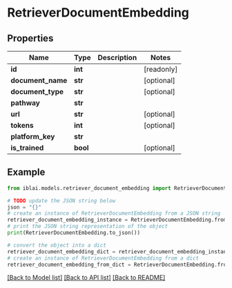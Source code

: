# RetrieverDocumentEmbedding


## Properties

Name | Type | Description | Notes
------------ | ------------- | ------------- | -------------
**id** | **int** |  | [readonly] 
**document_name** | **str** |  | [optional] 
**document_type** | **str** |  | [optional] 
**pathway** | **str** |  | 
**url** | **str** |  | [optional] 
**tokens** | **int** |  | [optional] 
**platform_key** | **str** |  | 
**is_trained** | **bool** |  | [optional] 

## Example

```python
from iblai.models.retriever_document_embedding import RetrieverDocumentEmbedding

# TODO update the JSON string below
json = "{}"
# create an instance of RetrieverDocumentEmbedding from a JSON string
retriever_document_embedding_instance = RetrieverDocumentEmbedding.from_json(json)
# print the JSON string representation of the object
print(RetrieverDocumentEmbedding.to_json())

# convert the object into a dict
retriever_document_embedding_dict = retriever_document_embedding_instance.to_dict()
# create an instance of RetrieverDocumentEmbedding from a dict
retriever_document_embedding_from_dict = RetrieverDocumentEmbedding.from_dict(retriever_document_embedding_dict)
```
[[Back to Model list]](../README.md#documentation-for-models) [[Back to API list]](../README.md#documentation-for-api-endpoints) [[Back to README]](../README.md)


